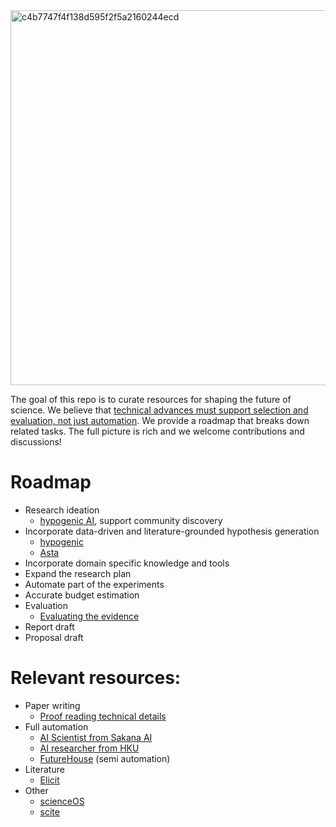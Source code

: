 <img width="1800" height="600" alt="c4b7747f4f138d595f2f5a2160244ecd" src="https://github.com/user-attachments/assets/debc5d7c-b73e-4aa4-b05b-fa1d0f15475d" />

The goal of this repo is to curate resources for shaping the future of science. We believe that [technical advances must support selection and evaluation, not just automation](https://cichicago.substack.com/p/the-mirage-of-autonomous-ai-scientists). We provide a roadmap that breaks down related tasks. The full picture is rich and we welcome contributions and discussions!

# Roadmap
  * Research ideation
    * [hypogenic AI](https://hypogenic.ai), support community discovery
  * Incorporate data-driven and literature-grounded hypothesis generation
    * [hypogenic](https://github.com/ChicagoHAI/hypothesis-generation)
    * [Asta](https://allenai.org/asta/agents)
  * Incorporate domain specific knowledge and tools
  * Expand the research plan
  * Automate part of the experiments
  * Accurate budget estimation
  * Evaluation
    * [Evaluating the evidence](https://www.qedscience.com/)
  * Report draft
  * Proposal draft

 # Relevant resources:
  * Paper writing
    * [Proof reading technical details](https://www.refine.ink/)
  * Full automation
    * [AI Scientist from Sakana AI](https://github.com/SakanaAI/AI-Scientist)
    * [AI researcher from HKU](https://github.com/HKUDS/AI-Researcher)
    * [FutureHouse](https://www.futurehouse.org/) (semi automation)
  * Literature
    * [Elicit](https://elicit.com/)
  * Other
    * [scienceOS](https://www.scienceos.ai/)
    * [scite](https://scite.ai/)
